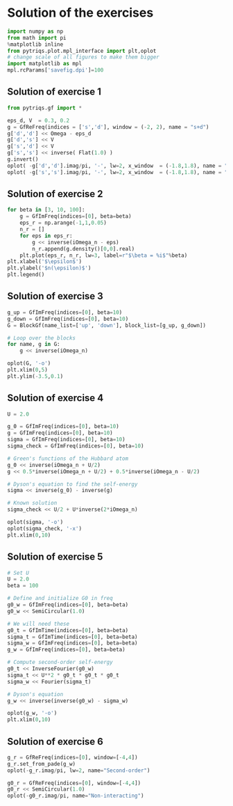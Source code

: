 Solution of the exercises
=========================


```python
import numpy as np
from math import pi
%matplotlib inline
from pytriqs.plot.mpl_interface import plt,oplot
# change scale of all figures to make them bigger
import matplotlib as mpl
mpl.rcParams['savefig.dpi']=100 
```

Solution of exercise 1
----------------------


```python
from pytriqs.gf import *

eps_d, V  = 0.3, 0.2
g = GfReFreq(indices = ['s','d'], window = (-2, 2), name = "s+d")
g['d','d'] << Omega - eps_d
g['d','s'] << V
g['s','d'] << V
g['s','s'] << inverse( Flat(1.0) )
g.invert()
oplot( -g['d','d'].imag/pi, '-', lw=2, x_window  = (-1.8,1.8), name = "Impurity" )
oplot( -g['s','s'].imag/pi, '-', lw=2, x_window  = (-1.8,1.8), name = "Bath" )
```

Solution of exercise 2
----------------------


```python
for beta in [3, 10, 100]:
    g = GfImFreq(indices=[0], beta=beta)
    eps_r = np.arange(-1,1,0.05)
    n_r = []
    for eps in eps_r:
        g << inverse(iOmega_n - eps)
        n_r.append(g.density()[0,0].real)
    plt.plot(eps_r, n_r, lw=3, label=r"$\beta = %i$"%beta)
plt.xlabel('$\epsilon$')
plt.ylabel('$n(\epsilon)$')
plt.legend()
```

Solution of exercise 3
----------------------


```python
g_up = GfImFreq(indices=[0], beta=10)
g_down = GfImFreq(indices=[0], beta=10)
G = BlockGf(name_list=['up', 'down'], block_list=[g_up, g_down])

# Loop over the blocks
for name, g in G:
    g << inverse(iOmega_n)

oplot(G, '-o')
plt.xlim(0,5)
plt.ylim(-3.5,0.1)
```

Solution of exercise 4
----------------------


```python
U = 2.0

g_0 = GfImFreq(indices=[0], beta=10)
g = GfImFreq(indices=[0], beta=10)
sigma = GfImFreq(indices=[0], beta=10)
sigma_check = GfImFreq(indices=[0], beta=10)

# Green's functions of the Hubbard atom
g_0 << inverse(iOmega_n + U/2)
g << 0.5*inverse(iOmega_n + U/2) + 0.5*inverse(iOmega_n - U/2)

# Dyson's equation to find the self-energy
sigma << inverse(g_0) - inverse(g)

# Known solution
sigma_check << U/2 + U*inverse(2*iOmega_n)

oplot(sigma, '-o')
oplot(sigma_check, '-x')
plt.xlim(0,10)
```

Solution of exercise 5
----------------------


```python
# Set U
U = 2.0
beta = 100

# Define and initialize G0 in freq
g0_w = GfImFreq(indices=[0], beta=beta)
g0_w << SemiCircular(1.0)

# We will need these
g0_t = GfImTime(indices=[0], beta=beta)
sigma_t = GfImTime(indices=[0], beta=beta)
sigma_w = GfImFreq(indices=[0], beta=beta)
g_w = GfImFreq(indices=[0], beta=beta)

# Compute second-order self-energy
g0_t << InverseFourier(g0_w)
sigma_t << U**2 * g0_t * g0_t * g0_t
sigma_w << Fourier(sigma_t)

# Dyson's equation
g_w << inverse(inverse(g0_w) - sigma_w)

oplot(g_w, '-o')
plt.xlim(0,10)
```

Solution of exercise 6
----------------------


```python
g_r = GfReFreq(indices=[0], window=[-4,4])
g_r.set_from_pade(g_w)
oplot(-g_r.imag/pi, lw=2, name="Second-order")

g0_r = GfReFreq(indices=[0], window=[-4,4])
g0_r << SemiCircular(1.0)
oplot(-g0_r.imag/pi, name="Non-interacting")
```
